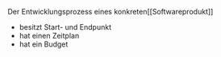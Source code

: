 Der Entwicklungsprozess eines konkreten[[Softwareprodukt]]
- besitzt Start- und Endpunkt
- hat einen Zeitplan
- hat ein Budget
